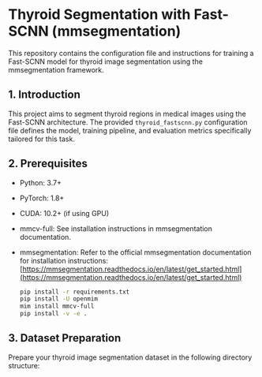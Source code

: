 # Thyroid Segmentation with Fast-SCNN (mmsegmentation)

This repository contains the configuration file and instructions for training a Fast-SCNN model for thyroid image segmentation using the mmsegmentation framework.

## 1. Introduction

This project aims to segment thyroid regions in medical images using the Fast-SCNN architecture.  The provided `thyroid_fastscnn.py` configuration file defines the model, training pipeline, and evaluation metrics specifically tailored for this task.

## 2. Prerequisites

*   Python: 3.7+
*   PyTorch: 1.8+
*   CUDA: 10.2+ (if using GPU)
*   mmcv-full:  See installation instructions in mmsegmentation documentation.
*   mmsegmentation: Refer to the official mmsegmentation documentation for installation instructions: [https://mmsegmentation.readthedocs.io/en/latest/get_started.html](https://mmsegmentation.readthedocs.io/en/latest/get_started.html)

    ```bash
    pip install -r requirements.txt
    pip install -U openmim
    mim install mmcv-full
    pip install -v -e .
    ```

## 3. Dataset Preparation

Prepare your thyroid image segmentation dataset in the following directory structure:

